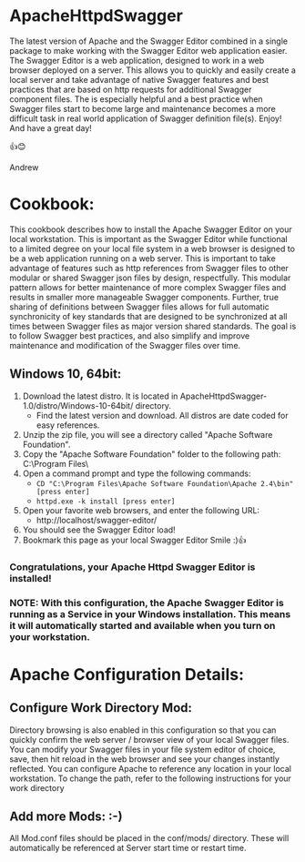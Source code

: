 # ApacheHttpdSwagger
The latest version of Apache and the Swagger Editor combined in a single package to make working with the Swagger Editor web application easier.  The Swagger Editor is a web application, designed to work in a web browser deployed on a server.  This allows you to quickly and easily create a local server and take advantage of native Swagger features and best practices that are based on http requests for additional Swagger component files.  The is especially helpful and a best practice when Swagger files start to become large and maintenance becomes a more difficult task in real world application of Swagger definition file(s).  Enjoy!  And have a great day!

👍😊

Andrew

# Cookbook:
This cookbook describes how to install the Apache Swagger Editor on your local workstation.  This is important as the Swagger Editor while functional to a limited degree on your local file system in a web browser is designed to be a web application running on a web server.  This is important to take advantage of features such as http references from Swagger files to other modular or shared Swagger json files by design, respectfully.  This modular pattern allows for better maintenance of more complex Swagger files and results in smaller more manageable Swagger components.  Further, true sharing of definitions between Swagger files allows for full automatic synchronicity of key standards that are designed to be synchronized at all times between Swagger files as major version shared standards.  The goal is to follow Swagger best practices, and also simplify and improve maintenance and modification of the Swagger files over time.

## Windows 10, 64bit:
1. Download the latest distro.  It is located in ApacheHttpdSwagger-1.0/distro/Windows-10-64bit/ directory.  
    * Find the latest version and download.  All distros are date coded for easy references.
1. Unzip the zip file, you will see a directory called "Apache Software Foundation".
1. Copy the "Apache Software Foundation" folder to the following path:  C:\Program Files\
1. Open a command prompt and type the following commands:
    * `CD "C:\Program Files\Apache Software Foundation\Apache 2.4\bin" [press enter]`
    * `httpd.exe -k install [press enter]`
1. Open your favorite web browsers, and enter the following URL:
    * http://localhost/swagger-editor/
1. You should see the Swagger Editor load!
1. Bookmark this page as your local Swagger Editor Smile :)👍

### Congratulations, your Apache Httpd Swagger Editor is installed!
### NOTE:  With this configuration, the Apache Swagger Editor is running as a Service in your Windows installation.  This means it will automatically started and available when you turn on your workstation.

# Apache Configuration Details:
## Configure Work Directory Mod:
Directory browsing is also enabled in this configuration so that you can quickly confirm the web server / browser view of your local Swagger files.  You can modify your Swagger files in your file system editor of choice, save, then hit reload in the web browser and see your changes instantly reflected.  You can configure Apache to reference any location in your local workstation.  To change the path, refer to the following instructions for your work directory

## Add more Mods: :-)
All <your mod>Mod.conf files should be placed in the conf/mods/ directory.  These will automatically be referenced at Server start time or restart time.
